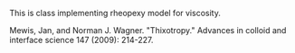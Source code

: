 This is class implementing rheopexy model for viscosity.

Mewis, Jan, and Norman J. Wagner. "Thixotropy." Advances in colloid and interface science 147 (2009): 214-227.

